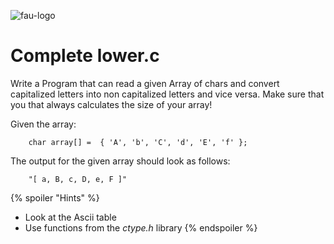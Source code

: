 ![fau-logo](https://www.fau.de/files/2016/02/fb-ww-logo-preview.jpg)
# Complete lower.c

Write a Program that can read a given Array of chars and convert capitalized letters into non capitalized letters
and vice versa. 
Make sure that you that always calculates the size of your array! 

Given the array: 

```
    char array[] =  { 'A', 'b', 'C', 'd', 'E', 'f' };
```
The output for the given array should look as follows: 

```
    "[ a, B, c, D, e, F ]" 
```

{% spoiler "Hints" %}
- Look at the Ascii table 
- Use functions from the *ctype.h* library
{% endspoiler %}
